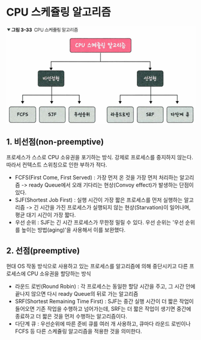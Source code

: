 # CPU 스케쥴링 알고리즘

![](image/cpuSchedule.png)

## 1. 비선점(non-preemptive)
프로세스가 스스로 CPU 소유권을 포기하는 방식. 강제로 프로세스를 중지하지 않는다. 따라서 컨텍스트 스위칭으로 인한 부하가 적다.

- FCFS(First Come, First Served) : 가장 먼저 온 것을 가장 먼저 처리하는 알고리즘 -> ready Queue에서 오래 기다리는 현상(Convoy effect)가 발생하는 단점이 있다. 
- SJF(Shortest Job First) : 실행 시간이 가장 짧은 프로세스를 먼저 실행하는 알고리즘 -> 긴 시간을 가진 프로세스가 실행되지 않는 현상(Starvation)이 일어나며, 평균 대기 시간이 가장 짧다. 
- 우선 순위 : SJF는 긴 시간 프로세스가 무한정 밀릴 수 있다. 우선 순위는 '우선 순위를 높이는 방법(aging)'을 사용해서 이를 보완했다. 

## 2. 선점(preemptive)
현대 OS 작동 방식으로 사용하고 있는 프로세스를 알고리즘에 의해 중단시키고 다른 프로세스에 CPU 소유권을 할당하는 방식 

- 라운드 로빈(Round Robin) : 각 프로세스는 동일한 할당 시간을 주고, 그 시간 안에 끝나지 않으면 다시 ready Queue의 뒤로 가는 알고리즘 
- SRF(Shortest Remaining Time First) : SJF는 중간 실행 시간이 더 짧은 작업이 들어오면 기존 작업을 수행하고 넘어가는데, SRF는 더 짧은 작업이 생기면 중간에 종료하고 더 짧은 것을 먼저 수행하는 알고리즘이다.
- 다단계 큐 : 우선순위에 따른 준비 큐를 여러 개 사용하고, 큐마다 라운드 로빈이나 FCFS 등 다른 스케쥴링 알고리즘을 적용한 것을 의미한다. 

